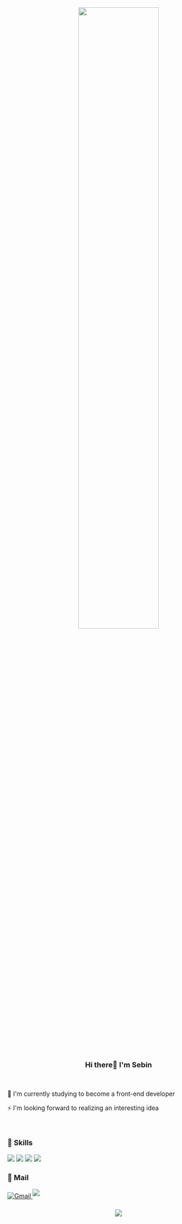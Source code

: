 <div align="center">
<img src="https://i.imgur.com/kMvnYUB.gif" align="center" style="width: 60%" />
</div>

<br/>

### <div align="center">Hi there👋 I'm Sebin</div>  
<br/>
  

 🌱 I'm currently studying to become a front-end developer

 ⚡ I'm looking forward to realizing an interesting idea

  

<br/>  



### 🌱 Skills
<p align="leftr"><img src="https://img.shields.io/badge/HTML5|★★☆☆☆-E34F26?style=flat-square&logo=HTML5&logoColor=white"/></a>
<img src="https://img.shields.io/badge/CSS|★★☆☆☆-1572B6?style=flat-square&logo=CSS3&logoColor=white"/></a>
<img src="https://img.shields.io/badge/JavaScript|★☆☆☆☆-F7DF1E?style=flat-square&logo=JavaScript&logoColor=white"/></a>
<img src="https://img.shields.io/badge/React|☆☆☆☆☆-61DAFB?style=flat-square&logo=React&logoColor=white"/></a>
<!-- <img src="https://img.shields.io/badge/Amazon AWS|★☆☆☆☆-232F3E?style=flat-square&logo=Amazon%20AWS&logoColor=white"/></a> -->
<!-- <img src="https://img.shields.io/badge/Github|★★☆☆☆-181717?style=flat-square&logo=Github&logoColor=white"/></p> -->

### 📮 Mail  
<div align="left">
<a href="mailto:thisSummer21.xx@gmail.com" target="_blank">
<img src=https://img.shields.io/badge/Gmail-EA4335?&style=flat-square&logo=Gmail&logoColor=white alt=Gmail style="margin-bottom: 5px;" />
</a>  
<a href="mailto:sb0305@naver.com" target="_blank">
<img src=https://img.shields.io/badge/Naver-03C75A?&style=flat-square&logo=Naver&logoColor=white style="margin-bottom: 5px;" />
</a>
</div> 

<br/>

<!-- # <div align="center">![Anurag's GitHub stats](https://github-readme-stats.vercel.app/api?username=th1s-Summer&show_icons=true&theme=tokyonight)</div>  -->

<div align="center">
<img src="https://komarev.com/ghpvc/?username=th1s-summer&&style=flat-square" align="center" />
</div>  
